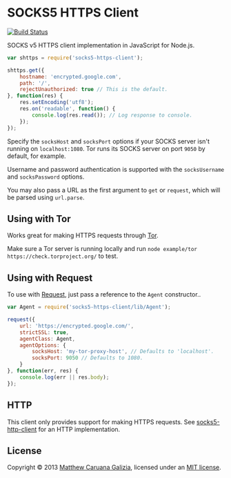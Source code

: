 # SOCKS5 HTTPS Client #

[![Build Status](https://travis-ci.org/mattcg/socks5-https-client.png?branch=master)](https://travis-ci.org/mattcg/socks5-https-client)

SOCKS v5 HTTPS client implementation in JavaScript for Node.js.

```js
var shttps = require('socks5-https-client');

shttps.get({
	hostname: 'encrypted.google.com',
	path: '/',
	rejectUnauthorized: true // This is the default.
}, function(res) {
	res.setEncoding('utf8');
	res.on('readable', function() {
		console.log(res.read()); // Log response to console.
	});
});
```

Specify the `socksHost` and `socksPort` options if your SOCKS server isn't running on `localhost:1080`. Tor runs its SOCKS server on port `9050` by default, for example.

Username and password authentication is supported with the `socksUsername` and `socksPassword` options.

You may also pass a URL as the first argument to `get` or `request`, which will be parsed using `url.parse`.

## Using with Tor ##

Works great for making HTTPS requests through [Tor](https://www.torproject.org/).

Make sure a Tor server is running locally and run `node example/tor https://check.torproject.org/` to test.

## Using with Request ##

To use with [Request](https://github.com/mikeal/request), just pass a reference to the `Agent` constructor..

```js
var Agent = require('socks5-https-client/lib/Agent');

request({
	url: 'https://encrypted.google.com/',
	strictSSL: true,
	agentClass: Agent,
	agentOptions: {
		socksHost: 'my-tor-proxy-host', // Defaults to 'localhost'.
		socksPort: 9050 // Defaults to 1080.
	}
}, function(err, res) {
	console.log(err || res.body);
});
```

## HTTP ##

This client only provides support for making HTTPS requests. See [socks5-http-client](https://github.com/mattcg/socks5-http-client) for an HTTP implementation.

## License ##

Copyright © 2013 [Matthew Caruana Galizia](http://twitter.com/mcaruanagalizia), licensed under an [MIT license](http://mattcg.mit-license.org/).
